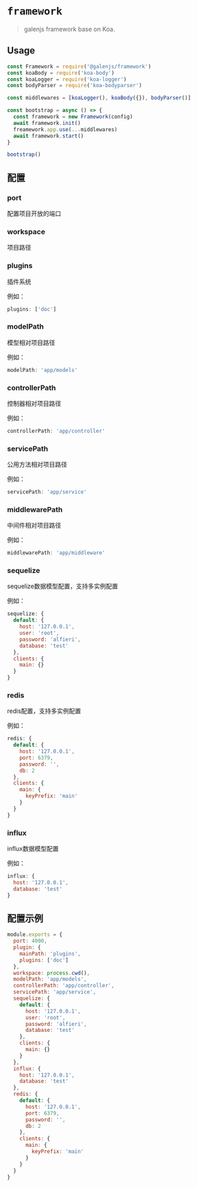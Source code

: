 # `framework`

> galenjs framework base on Koa.

## Usage

```javascript
const Framework = require('@galenjs/framework')
const koaBody = require('koa-body')
const koaLogger = require('koa-logger')
const bodyParser = require('koa-bodyparser')

const middlewares = [koaLogger(), koaBody({}), bodyParser()]

const bootstrap = async () => {
  const framework = new Framework(config)
  await framework.init()
  freamework.app.use(...middlewares)
  await framework.start()
}

bootstrap()
```

## 配置

### port

配置项目开放的端口

### workspace

项目路径

### plugins

插件系统

例如：

```javascript
plugins: ['doc']
```

### modelPath

模型相对项目路径

例如：

```javascript
modelPath: 'app/models'
```

### controllerPath

控制器相对项目路径

例如：

```javascript
controllerPath: 'app/controller'
```

### servicePath

公用方法相对项目路径

例如：

```javascript
servicePath: 'app/service'
```

### middlewarePath

中间件相对项目路径

例如：

```javascript
middlewarePath: 'app/middleware'
```

### sequelize

sequelize数据模型配置，支持多实例配置

例如：

```javascript
sequelize: {
  default: {
    host: '127.0.0.1',
    user: 'root',
    password: 'alfieri',
    database: 'test'
  },
  clients: {
    main: {}
  }
}
```

### redis

redis配置，支持多实例配置

例如：

```javascript
redis: {
  default: {
    host: '127.0.0.1',
    port: 6379,
    password: '',
    db: 2
  },
  clients: {
    main: {
      keyPrefix: 'main'
    }
  }
}
```

### influx

influx数据模型配置

例如：

```javascript
influx: {
  host: '127.0.0.1',
  database: 'test'
}
```

## 配置示例

```javascript
module.exports = {
  port: 4000,
  plugin: {
    mainPath: 'plugins',
    plugins: ['doc']
  },
  workspace: process.cwd(),
  modelPath: 'app/models',
  controllerPath: 'app/controller',
  servicePath: 'app/service',
  sequelize: {
    default: {
      host: '127.0.0.1',
      user: 'root',
      password: 'alfieri',
      database: 'test'
    },
    clients: {
      main: {}
    }
  },
  influx: {
    host: '127.0.0.1',
    database: 'test'
  },
  redis: {
    default: {
      host: '127.0.0.1',
      port: 6379,
      password: '',
      db: 2
    },
    clients: {
      main: {
        keyPrefix: 'main'
      }
    }
  }
}
```
